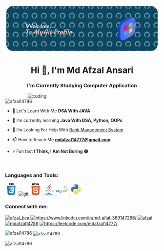 ![logo](https://github.com/Afzal14786/Afzal14786/blob/main/github-header-image.png)
<h1 align="center">Hi 👋, I'm Md Afzal Ansari</h1>
<h3 align="center">I'm Currently Studying Computer Application</h3>

<img align="right" alt="coding" width="430px" src="https://images.squarespace-cdn.com/content/v1/5769fc401b631bab1addb2ab/1541580611624-TE64QGKRJG8SWAIUS7NS/ke17ZwdGBToddI8pDm48kPoswlzjSVMM-SxOp7CV59BZw-zPPgdn4jUwVcJE1ZvWQUxwkmyExglNqGp0IvTJZamWLI2zvYWH8K3-s_4yszcp2ryTI0HqTOaaUohrI8PI6FXy8c9PWtBlqAVlUS5izpdcIXDZqDYvprRqZ29Pw0o/coding-freak.gif">

<p align="left"> <img src="https://komarev.com/ghpvc/?username=afzal14786&label=Profile%20views&color=0e75b6&style=flat" alt="afzal14786" /> </p>

- 🔭 Let's Learn With Me **DSA With JAVA**

- 🌱 I’m currently learning **Java With DSA, Python, OOPs**

- 🤝 I’m Looking For Help With [Bank Management System](https://github.com/Afzal14786/Bank_Management_System)

- 📫 How to Reach Me **mdafzal14777@gmail.com**

- ⚡ Fun fact **I Think, I Am Not Boring 😁**
<br>
<h3 align="left">Languages and Tools:</h3>
<p align="left"> <a href="https://www.w3schools.com/css/" target="_blank" rel="noreferrer"> <img src="https://raw.githubusercontent.com/devicons/devicon/master/icons/css3/css3-original-wordmark.svg" alt="css3" width="40" height="40"/> </a> <a href="https://git-scm.com/" target="_blank" rel="noreferrer"> <img src="https://www.vectorlogo.zone/logos/git-scm/git-scm-icon.svg" alt="git" width="40" height="40"/> </a> <a href="https://www.w3.org/html/" target="_blank" rel="noreferrer"> <img src="https://raw.githubusercontent.com/devicons/devicon/master/icons/html5/html5-original-wordmark.svg" alt="html5" width="40" height="40"/> </a> <a href="https://www.java.com" target="_blank" rel="noreferrer"> <img src="https://raw.githubusercontent.com/devicons/devicon/master/icons/java/java-original.svg" alt="java" width="40" height="40"/> </a> <a href="https://www.mysql.com/" target="_blank" rel="noreferrer"> <img src="https://raw.githubusercontent.com/devicons/devicon/master/icons/mysql/mysql-original-wordmark.svg" alt="mysql" width="40" height="40"/> </a> <a href="https://www.python.org" target="_blank" rel="noreferrer"> <img src="https://raw.githubusercontent.com/devicons/devicon/master/icons/python/python-original.svg" alt="python" width="40" height="40"/> </a> </p>

<h3 align="left">Connect with me:</h3>
<p align="left">
<a href="https://twitter.com/afzal_bca" target="blank"><img align="center" src="https://raw.githubusercontent.com/rahuldkjain/github-profile-readme-generator/master/src/images/icons/Social/twitter.svg" alt="afzal_bca" height="30" width="40" /></a>
<a href="https://linkedin.com/in/https://www.linkedin.com/in/md-afjal-369147266/" target="blank"><img align="center" src="https://raw.githubusercontent.com/rahuldkjain/github-profile-readme-generator/master/src/images/icons/Social/linked-in-alt.svg" alt="https://www.linkedin.com/in/md-afjal-369147266/" height="30" width="40" /></a>
<a href="https://fb.com/afzal" target="blank"><img align="center" src="https://raw.githubusercontent.com/rahuldkjain/github-profile-readme-generator/master/src/images/icons/Social/facebook.svg" alt="afzal" height="30" width="40" /></a>
<a href="https://instagram.com/mdafzal14786" target="blank"><img align="center" src="https://raw.githubusercontent.com/rahuldkjain/github-profile-readme-generator/master/src/images/icons/Social/instagram.svg" alt="mdafzal14786" height="30" width="40" /></a>
<a href="https://www.leetcode.com/https://leetcode.com/mdafzal14777/" target="blank"><img align="center" src="https://raw.githubusercontent.com/rahuldkjain/github-profile-readme-generator/master/src/images/icons/Social/leet-code.svg" alt="https://leetcode.com/mdafzal14777/" height="30" width="40" /></a>
</p>

<p><img align="left" src="https://github-readme-stats.vercel.app/api/top-langs?username=afzal14786&show_icons=true&locale=en&layout=compact" alt="afzal14786" /></p>

<p>&nbsp;<img align="center" src="https://github-readme-stats.vercel.app/api?username=afzal14786&show_icons=true&locale=en" alt="afzal14786" /></p>

<p><img align="center" src="https://github-readme-streak-stats.herokuapp.com/?user=afzal14786&" alt="afzal14786" /></p>
